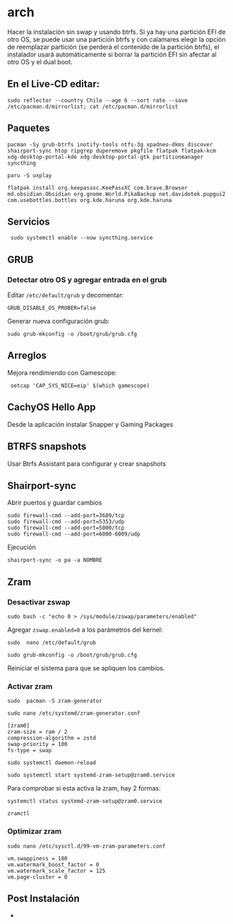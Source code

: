 # arch
Hacer la instalación sin swap y usando btrfs. Si ya hay una partición EFI de otro OS, se puede usar una partición btrfs y con calamares elegir la opción de reemplazar partición (se perderá el contenido de la partición btrfs), el instalador usará automáticamente si borrar la partición EFI sin afectar al otro OS y el dual boot.
## En el Live-CD editar:
```
sudo reflector --country Chile --age 6 --sort rate --save /etc/pacman.d/mirrorlist; cat /etc/pacman.d/mirrorlist
```
## Paquetes
```
pacman -Sy grub-btrfs inotify-tools ntfs-3g xpadneo-dkms discover shairport-sync htop ripgrep duperemove pkgfile flatpak flatpak-kcm xdg-desktop-portal-kde xdg-desktop-portal-gtk partitionmanager syncthing
```
```
paru -S uxplay
```
```
flatpak install org.keepassxc.KeePassXC com.brave.Browser md.obsidian.Obsidian org.gnome.World.PikaBackup net.davidotek.pupgui2 com.usebottles.bottles org.kde.haruna org.kde.haruna
```
## Servicios
```
 sudo systemctl enable --now syncthing.service
```
## GRUB
### Detectar otro OS y agregar entrada en el grub
Editar `/etc/default/grub` y decomentar:
```
GRUB_DISABLE_OS_PROBER=false
```
Generar nueva configuración grub:
```
sudo grub-mkconfig -o /boot/grub/grub.cfg
```
## Arreglos
Mejora rendimiendo con Gamescope:
```
 setcap 'CAP_SYS_NICE=eip' $(which gamescope)
```
## CachyOS Hello App
Desde la aplicación instalar Snapper y Gaming Packages
## BTRFS snapshots
Usar Btrfs Assistant para configurar y crear snapshots
## Shairport-sync
Abrir puertos y guardar cambios
```
sudo firewall-cmd --add-port=3689/tcp
sudo firewall-cmd --add-port=5353/udp
sudo firewall-cmd --add-port=5000/tcp
sudo firewall-cmd --add-port=6000-6009/udp
```
Ejecución
```
shairport-sync -o pa -a NOMBRE
```
## Zram
### Desactivar zswap
```
sudo bash -c "echo 0 > /sys/module/zswap/parameters/enabled"
```
Agregar `zswap.enabled=0` a los parámetros del kernel:
```
sudo  nano /etc/default/grub
```
```
sudo grub-mkconfig -o /boot/grub/grub.cfg
```
Reiniciar el sistema para que se apliquen los cambios.
### Activar zram
```
sudo  pacman -S zram-generator
```
```
sudo nano /etc/systemd/zram-generator.conf
```
```
[zram0]
zram-size = ram / 2
compression-algorithm = zstd
swap-priority = 100
fs-type = swap
```
```
sudo systemctl daemon-reload
```
```
sudo systemctl start systemd-zram-setup@zram0.service
```
Para comprobar si esta activa la zram, hay 2 formas:
```
systemctl status systemd-zram-setup@zram0.service
```
```
zramctl
```
### Optimizar zram
```
sudo nano /etc/sysctl.d/99-vm-zram-parameters.conf
```
```
vm.swappiness = 180
vm.watermark_boost_factor = 0
vm.watermark_scale_factor = 125
vm.page-cluster = 0
```
## Post Instalación
- 

